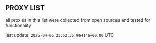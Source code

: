 ## PROXY LIST

all proxies in this list were collected from open sources and tested for functionality

last update: `2025-04-06 23:52:35.964146+00:00` UTC
